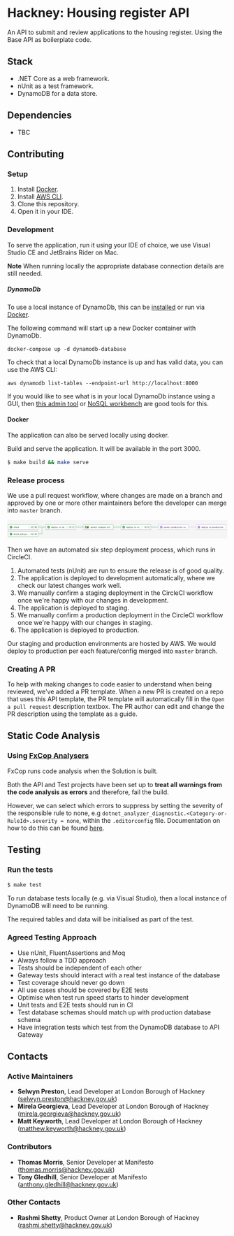 # Hackney: Housing register API

An API to submit and review applications to the housing register. Using the Base API as boilerplate code.

## Stack

- .NET Core as a web framework.
- nUnit as a test framework.
- DynamoDB for a data store.

## Dependencies

- TBC

## Contributing

### Setup

1. Install [Docker][docker-download].
2. Install [AWS CLI][AWS-CLI].
3. Clone this repository.
4. Open it in your IDE.

### Development

To serve the application, run it using your IDE of choice, we use Visual Studio CE and JetBrains Rider on Mac.

**Note**
When running locally the appropriate database connection details are still needed.

##### DynamoDb
To use a local instance of DynamoDb, this can be [installed](https://docs.aws.amazon.com/amazondynamodb/latest/developerguide/DynamoDBLocal.DownloadingAndRunning.html) or run via [Docker](https://www.docker.com/products/docker-desktop).

The following command will start up a new Docker container with DynamoDb.
```
docker-compose up -d dynamodb-database
```

To check that a local DynamoDb instance is up and has valid data, you can use the AWS CLI:
```
aws dynamodb list-tables --endpoint-url http://localhost:8000
```

If you would like to see what is in your local DynamoDb instance using a GUI, then [this admin tool](https://github.com/aaronshaf/dynamodb-admin) or [NoSQL workbench](https://docs.aws.amazon.com/amazondynamodb/latest/developerguide/workbench.settingup.html) are good tools for this.

#### Docker

The application can also be served locally using docker.

Build and serve the application. It will be available in the port 3000.
```sh
$ make build && make serve
```

### Release process

We use a pull request workflow, where changes are made on a branch and approved by one or more other maintainers before the developer can merge into `master` branch.

![Circle CI Workflow Example](docs/circle_ci_workflow.png)

Then we have an automated six step deployment process, which runs in CircleCI.

1. Automated tests (nUnit) are run to ensure the release is of good quality.
2. The application is deployed to development automatically, where we check our latest changes work well.
3. We manually confirm a staging deployment in the CircleCI workflow once we're happy with our changes in development.
4. The application is deployed to staging.
5. We manually confirm a production deployment in the CircleCI workflow once we're happy with our changes in staging.
6. The application is deployed to production.

Our staging and production environments are hosted by AWS. We would deploy to production per each feature/config merged into  `master`  branch.

### Creating A PR

To help with making changes to code easier to understand when being reviewed, we've added a PR template.
When a new PR is created on a repo that uses this API template, the PR template will automatically fill in the `Open a pull request` description textbox.
The PR author can edit and change the PR description using the template as a guide.

## Static Code Analysis

### Using [FxCop Analysers](https://www.nuget.org/packages/Microsoft.CodeAnalysis.FxCopAnalyzers)

FxCop runs code analysis when the Solution is built.

Both the API and Test projects have been set up to **treat all warnings from the code analysis as errors** and therefore, fail the build.

However, we can select which errors to suppress by setting the severity of the responsible rule to none, e.g `dotnet_analyzer_diagnostic.<Category-or-RuleId>.severity = none`, within the `.editorconfig` file.
Documentation on how to do this can be found [here](https://docs.microsoft.com/en-us/visualstudio/code-quality/use-roslyn-analyzers?view=vs-2019).

## Testing

### Run the tests

```sh
$ make test
```

To run database tests locally (e.g. via Visual Studio), then a local instance of DynamoDB will need to be running.

The required tables and data will be initialised as part of the test.

### Agreed Testing Approach
- Use nUnit, FluentAssertions and Moq
- Always follow a TDD approach
- Tests should be independent of each other
- Gateway tests should interact with a real test instance of the database
- Test coverage should never go down
- All use cases should be covered by E2E tests
- Optimise when test run speed starts to hinder development
- Unit tests and E2E tests should run in CI
- Test database schemas should match up with production database schema
- Have integration tests which test from the DynamoDB database to API Gateway

## Contacts

### Active Maintainers

- **Selwyn Preston**, Lead Developer at London Borough of Hackney (selwyn.preston@hackney.gov.uk)
- **Mirela Georgieva**, Lead Developer at London Borough of Hackney (mirela.georgieva@hackney.gov.uk)
- **Matt Keyworth**, Lead Developer at London Borough of Hackney (matthew.keyworth@hackney.gov.uk)

### Contributors

- **Thomas Morris**, Senior Developer at Manifesto (thomas.morris@hackney.gov.uk)
- **Tony Gledhill**, Senior Developer at Manifesto (anthony.gledhill@hackney.gov.uk)

### Other Contacts

- **Rashmi Shetty**, Product Owner at London Borough of Hackney (rashmi.shetty@hackney.gov.uk)

[docker-download]: https://www.docker.com/products/docker-desktop
[AWS-CLI]: https://aws.amazon.com/cli/
